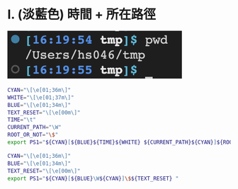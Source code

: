 

# I. (淡藍色) 時間 + 所在路徑

![PS1-time+path](./../img/PS1-time-path.png)

```sh
CYAN="\[\e[01;36m\]"
WHITE="\[\e[01;37m\]"
BLUE="\[\e[01;34m\]"
TEXT_RESET="\[\e[00m\]"
TIME="\t"
CURRENT_PATH="\W"
ROOT_OR_NOT="\$"
export PS1="${CYAN}[${BLUE}${TIME}${WHITE} ${CURRENT_PATH}${CYAN}]${ROOT_OR_NOT}${TEXT_RESET} "

```

```sh
CYAN="\[\e[01;36m\]"
BLUE="\[\e[01;34m\]"
TEXT_RESET="\[\e[00m\]"
export PS1="${CYAN}[${BLUE}\W${CYAN}]\$${TEXT_RESET} "

```